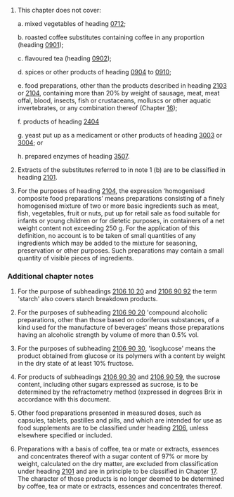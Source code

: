 1. This chapter does not cover:

    a. mixed vegetables of heading [0712](/headings/0712);

    b. roasted coffee substitutes containing coffee in any proportion (heading [0901](/headings/0901));

    c. flavoured tea (heading [0902](/headings/0902));

    d. spices or other products of heading [0904](/headings/0904) to [0910](/headings/0910);

    e. food preparations, other than the products described in heading [2103](/headings/2103) or [2104](/headings/2104), containing more than 20% by weight of sausage, meat, meat offal, blood, insects, fish or crustaceans, molluscs or other aquatic invertebrates, or any combination thereof (Chapter [16](/chapters/16));

    f. products of heading [2404](/headings/2404)

    g. yeast put up as a medicament or other products of heading [3003](/headings/3003) or [3004](/headings/3004); or

    h. prepared enzymes of heading [3507](/headings/3507).

2. Extracts of the substitutes referred to in note 1 (b) are to be classified in heading [2101](/headings/2101).

3. For the purposes of heading [2104](/headings/2104), the expression ‘homogenised composite food preparations’ means preparations consisting of a finely homogenised mixture of two or more basic ingredients such as meat, fish, vegetables, fruit or nuts, put up for retail sale as food suitable for infants or young children or for dietetic purposes, in containers of a net weight content not exceeding 250 g. For the application of this definition, no account is to be taken of small quantities of any ingredients which may be added to the mixture for seasoning, preservation or other purposes. Such preparations may contain a small quantity of visible pieces of ingredients.

### Additional chapter notes

1. For the purpose of subheadings [2106 10 20](/subheadings/2106102000-80) and [2106 90 92](/subheadings/2106909200-80) the term 'starch' also covers starch breakdown products.

2. For the purposes of subheading [2106 90 20](/subheadings/2106902000-80) 'compound alcoholic preparations, other than those based on odoriferous substances, of a kind used for the manufacture of beverages' means those preparations having an alcoholic strength by volume of more than 0.5% vol.

3. For the purposes of subheading [2106 90 30](/subheadings/2106903000-80), 'isoglucose' means the product obtained from glucose or its polymers with a content by weight in the dry state of at least 10% fructose.

4. For products of subheadings [2106 90 30](/subheadings/2106903000-80) and [2106 90 59](/subheadings/2106905900-80), the sucrose content, including other sugars expressed as sucrose, is to be determined by the refractometry method (expressed in degrees Brix in accordance with this document.

5. Other food preparations presented in measured doses, such as capsules, tablets, pastilles and pills, and which are intended for use as food supplements are to be classified under heading [2106](/headings/2106), unless elsewhere specified or included.

6. Preparations with a basis of coffee, tea or mate or extracts, essences and concentrates thereof with a sugar content of 97% or more by weight, calculated on the dry matter, are excluded from classification under heading [2101](/headings/2101) and are in principle to be classified in Chapter [17](/chapters/17). The character of those products is no longer deemed to be determined by coffee, tea or mate or extracts, essences and concentrates thereof.
